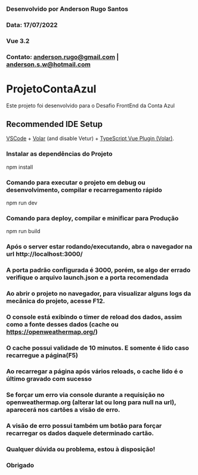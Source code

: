 ### Desenvolvido por Anderson Rugo Santos
### Data: 17/07/2022
### Vue 3.2
### Contato: anderson.rugo@gmail.com | anderson.s.w@hotmail.com

# ProjetoContaAzul

Este projeto foi desenvolvido para o Desafio FrontEnd da Conta Azul

## Recommended IDE Setup

[VSCode](https://code.visualstudio.com/) + [Volar](https://marketplace.visualstudio.com/items?itemName=Vue.volar) (and disable Vetur) + [TypeScript Vue Plugin (Volar)](https://marketplace.visualstudio.com/items?itemName=Vue.vscode-typescript-vue-plugin).


### Instalar as dependências do Projeto

npm install

### Comando para executar o projeto em debug ou desenvolvimento, compilar e recarregamento rápido

npm run dev

### Comando para deploy, compilar e minificar para Produção

npm run build

### Após o server estar rodando/executando, abra o navegador na url http://localhost:3000/
### A porta padrão configurada é 3000, porém, se algo der errado verifique o arquivo launch.json e a porta recomendada 

### Ao abrir o projeto no navegador, para visualizar alguns logs da mecânica do projeto, acesse F12.
### O console está exibindo o timer de reload dos dados, assim como a fonte desses dados (cache ou https://openweathermap.org/)
### O cache possui validade de 10 minutos. E somente é lido caso recarregue a página(F5)
### Ao recarregar a página após vários reloads, o cache lido é o último gravado com sucesso

### Se forçar um erro via console durante a requisição no openweathermap.org (alterar lat ou long para null na url), aparecerá nos cartões a visão de erro.
### A visão de erro possui também um botão para forçar recarregar os dados daquele determinado cartão.

### Qualquer dúvida ou problema, estou à disposição!

### Obrigado
